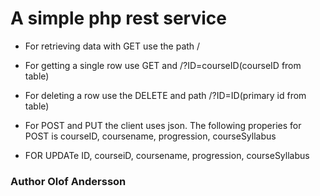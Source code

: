 # A simple php rest service

* For retrieving data with GET use the path /

* For getting a single row use GET and  /?ID=courseID(courseID from table)

* For deleting a row use the DELETE and path /?ID=ID(primary id from table) 

* For POST and PUT the client uses json. The following properies for POST is courseID, coursename, progression, courseSyllabus

*  FOR UPDATe ID, courseiD, coursename, progression, courseSyllabus

### Author Olof Andersson
